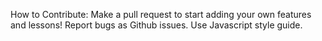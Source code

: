 How to Contribute:
  Make a pull request to start adding your own features and lessons!
  Report bugs as Github issues. 
  Use Javascript style guide.
  
